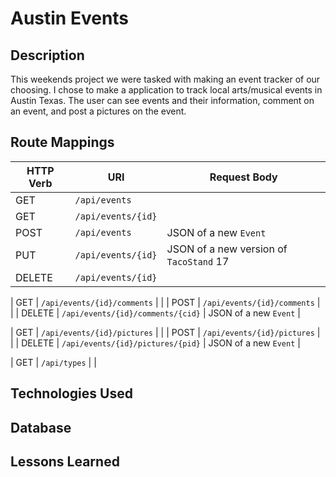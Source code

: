 # Austin Events

## Description
This weekends project we were tasked with making an event tracker of our choosing. I chose to make a application to track local arts/musical events in Austin Texas. The user can see events and their information, comment on an event, and post a pictures on the event.

## Route Mappings
| HTTP Verb | URI                  | Request Body |
|-----------|----------------------|--------------|
| GET       | `/api/events`    |              |
| GET       | `/api/events/{id}` |              |
| POST      | `/api/events`    | JSON of a new `Event` |
| PUT       | `/api/events/{id}` | JSON of a new version of `TacoStand` 17 |
| DELETE    | `/api/events/{id}` |              |

| GET       | `/api/events/{id}/comments`    |              |
| POST       | `/api/events/{id}/comments` |              |
| DELETE      | `/api/events/{id}/comments/{cid}`    | JSON of a new `Event` |

| GET       | `/api/events/{id}/pictures`    |              |
| POST       | `/api/events/{id}/pictures` |              |
| DELETE      | `/api/events/{id}/pictures/{pid}`    | JSON of a new `Event` |

| GET       | `/api/types`    |              |

## Technologies Used

## Database

## Lessons Learned
